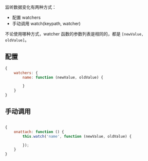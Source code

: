 监听数据变化有两种方式：

* 配置 watchers
* 手动调用 watch(keypath, watcher)

不论使用哪种方式，watcher 函数的参数列表是相同的，都是 `[newValue, oldValue]`。

## 配置

```javascript
{
    watchers: {
        name: function (newValue, oldValue) {

        }
    }
}
```

## 手动调用

```javascript

{
    onattach: function () {
        this.watch('name', function (newValue, oldValue) {

        });
    }
}
```
